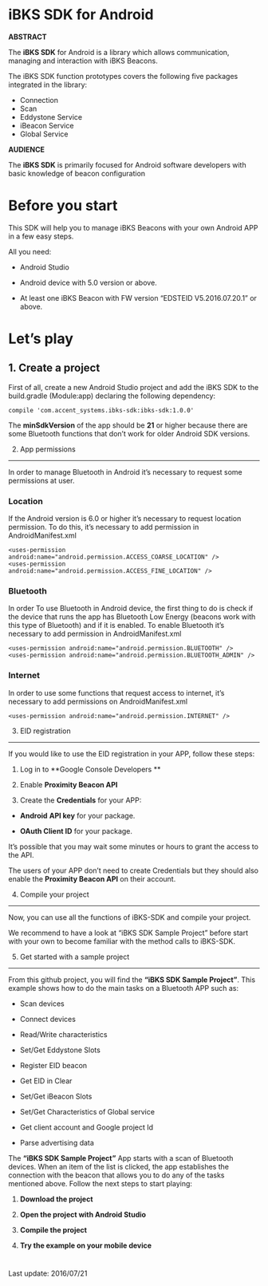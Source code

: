 <span id="_Toc456607170" class="anchor"><span id="_Toc456859050" class="anchor"></span></span>iBKS SDK for Android
==================================================================================================================

**ABSTRACT**

The **iBKS SDK** for Android is a library which allows communication, managing and interaction with iBKS Beacons.

The iBKS SDK function prototypes covers the following five packages integrated in the library: 

-	Connection
-	Scan
-	Eddystone Service
-	iBeacon Service
-	Global Service

**AUDIENCE**

The **iBKS SDK** is primarily focused for Android software developers with basic knowledge of beacon configuration


<span id="_Toc456607170" class="anchor"><span id="_Toc456859050" class="anchor"></span></span>Before you start
==============================================================================================================

This SDK will help you to manage iBKS Beacons with your own Android APP
in a few easy steps.

All you need:

-   Android Studio

-   Android device with 5.0 version or above.

-   At least one iBKS Beacon with FW version “EDSTEID V5.2016.07.20.1” or above.


<span id="_Toc456607171" class="anchor"><span id="_Toc456859051" class="anchor"></span></span>Let’s play
========================================================================================================

<span id="_Toc456607172" class="anchor"><span id="_Toc456859052" class="anchor"></span></span> 1. Create a project 
------------------------------------------------------------------------------------------------------------------

<span id="_Toc456607173" class="anchor"></span>First of all, create a
new Android Studio project and add the iBKS SDK to the build.gradle
(Module:app) declaring the following dependency:

``compile 'com.accent_systems.ibks-sdk:ibks-sdk:1.0.0'``

The **minSdkVersion** of the app should be **21** or higher because
there are some Bluetooth functions that don’t work for older Android SDK
versions.


2. App permissions 
---------------------------------------------------------------------------------------------------

In order to manage Bluetooth in Android it’s necessary to request some
permissions at user.

### <span id="_Toc455470644" class="anchor"><span id="_Toc456607174" class="anchor"><span id="_Toc456859054" class="anchor"></span></span></span>Location

If the Android version is 6.0 or higher it’s necessary to request
location permission. To do this, it’s necessary to add permission in
AndroidManifest.xml

``<uses-permission android:name="android.permission.ACCESS_COARSE_LOCATION" />``                    
``<uses-permission android:name="android.permission.ACCESS_FINE_LOCATION" />``

### <span id="_Toc455470645" class="anchor"><span id="_Toc456607175" class="anchor"><span id="_Toc456859055" class="anchor"></span></span></span>Bluetooth

In order To use Bluetooth in Android device, the first thing to do is
check if the device that runs the app has Bluetooth Low Energy (beacons
work with this type of Bluetooth) and if it is enabled. To enable
Bluetooth it’s necessary to add permission in AndroidManifest.xml

``<uses-permission android:name="android.permission.BLUETOOTH" />``         
``<uses-permission android:name="android.permission.BLUETOOTH_ADMIN" />``


### Internet

In order to use some functions that request access to internet, it’s
necessary to add permissions on AndroidManifest.xml

``<uses-permission android:name="android.permission.INTERNET" />``


3. EID registration 
------------------------------------------------------

If you would like to use the EID registration in your APP, follow these
steps:

1. Log in to **Google Console Developers **

2. Enable **Proximity Beacon API**

3. Create the **Credentials** for your APP:

-   **Android** **API key** for your package.

-   **OAuth Client ID** for your package.

It’s possible that you may wait some minutes or hours to grant the
access to the API.

The users of your APP don’t need to create Credentials but they should
also enable the **Proximity Beacon API** on their account.


4. Compile your project
------------------------------------
Now, you can use all the functions of iBKS-SDK and compile your project.

We recommend to have a look at “iBKS SDK Sample Project” before start with your
own to become familiar with the method calls to iBKS-SDK.


5. Get started with a sample project 
------------------------------------

From this github project, you will find the **“iBKS SDK
Sample Project”**. This example shows how to do the main tasks on a
Bluetooth APP such as:

-   Scan devices

-   Connect devices

-   Read/Write characteristics

-   Set/Get Eddystone Slots

-   Register EID beacon

-   Get EID in Clear

-   Set/Get iBeacon Slots

-   Set/Get Characteristics of Global service

-   Get client account and Google project Id

-   Parse advertising data

The **“iBKS SDK Sample Project”** App starts with a scan of Bluetooth devices. When
an item of the list is clicked, the app establishes the connection with the beacon
that allows you to do any of the tasks mentioned above. Follow the next steps to
start playing:


1. **Download the project**

2. **Open the project with Android Studio**

3. **Compile the project**

4. **Try the example on your mobile device**
 

<span id="_Toc456607171" class="anchor"><span id="_Toc456859051" class="anchor"></span></span>
========================================================================================================
Last update: 2016/07/21
